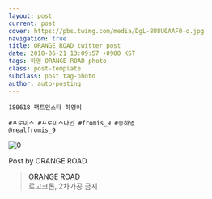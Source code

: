 ```yaml
---
layout: post
current: post
cover: https://pbs.twimg.com/media/DgL-8U8U0AAF0-o.jpg
navigation: true
title: ORANGE ROAD twitter post
date: 2018-06-21 13:09:57 +0900 KST
tags: 하영 ORANGE-ROAD photo
class: post-template
subclass: post tag-photo
author: auto-posting
---
```


```  
180618 팩트인스타 하영이  
  
#프로미스 #프로미스나인 #fromis_9 #송하영  
@realfromis_9  

```

![0](https://pbs.twimg.com/media/DgL-8U8U0AAF0-o.jpg)


Post by ORANGE ROAD

> [ORANGE ROAD](https://twitter.com/OrangeRoad8)  
로고크롭, 2차가공 금지